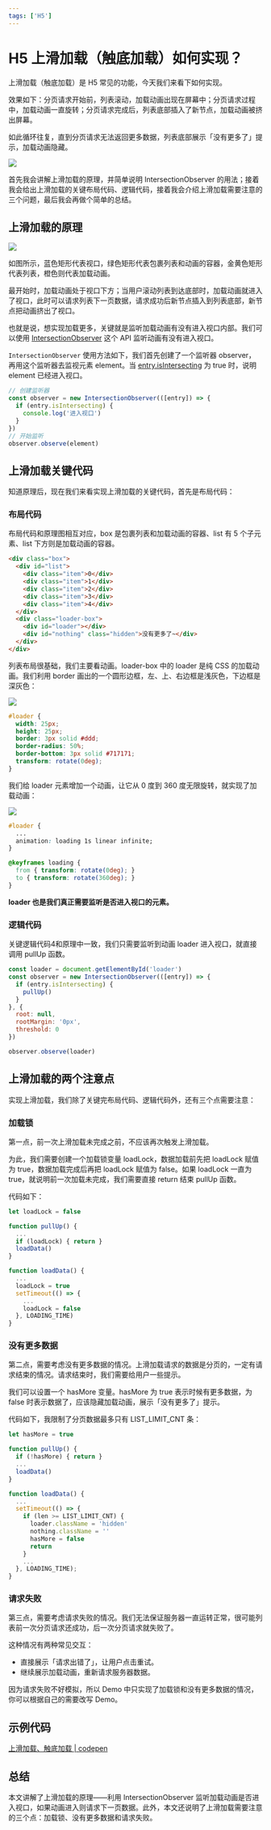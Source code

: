 ```yaml
---
tags: ['H5']
---
```


# H5 上滑加载（触底加载）如何实现？

上滑加载（触底加载）是 H5 常见的功能，今天我们来看下如何实现。

效果如下：分页请求开始前，列表滚动，加载动画出现在屏幕中；分页请求过程中，加载动画一直旋转；分页请求完成后，列表底部插入了新节点，加载动画被挤出屏幕。

如此循环往复，直到分页请求无法返回更多数据，列表底部展示「没有更多了」提示，加载动画隐藏。

![](./img/pull-up.gif)

首先我会讲解上滑加载的原理，并简单说明 IntersectionObserver 的用法；接着我会给出上滑加载的关键布局代码、逻辑代码，接着我会介绍上滑加载需要注意的三个问题，最后我会再做个简单的总结。

## 上滑加载的原理

![](./img/principle.png)

如图所示，蓝色矩形代表视口，绿色矩形代表包裹列表和动画的容器，金黄色矩形代表列表，橙色则代表加载动画。

最开始时，加载动画处于视口下方；当用户滚动列表到达底部时，加载动画就进入了视口，此时可以请求列表下一页数据，请求成功后新节点插入到列表底部，新节点把动画挤出了视口。

也就是说，想实现加载更多，关键就是监听加载动画有没有进入视口内部。我们可以使用 [IntersectionObserver](https://developer.mozilla.org/zh-CN/docs/Web/API/IntersectionObserver) 这个 API 监听动画有没有进入视口。

`IntersectionObserver` 使用方法如下，我们首先创建了一个监听器 observer，再用这个监听器去监视元素 element。当 [entry.isIntersecting](https://developer.mozilla.org/en-US/docs/Web/API/IntersectionObserverEntry/isIntersecting) 为 true 时，说明 element 已经进入视口。

```js
// 创建监听器
const observer = new IntersectionObserver(([entry]) => {
  if (entry.isIntersecting) {
    console.log('进入视口')
  }
})
// 开始监听
observer.observe(element)
```

## 上滑加载关键代码

知道原理后，现在我们来看实现上滑加载的关键代码，首先是布局代码：

### 布局代码

布局代码和原理图相互对应，box 是包裹列表和加载动画的容器、list 有 5 个子元素、list 下方则是加载动画的容器。

```html
<div class="box">
  <div id="list">
    <div class="item">0</div>
    <div class="item">1</div>
    <div class="item">2</div>
    <div class="item">3</div>
    <div class="item">4</div>
  </div>
  <div class="loader-box">
    <div id="loader"></div>
    <div id="nothing" class="hidden">没有更多了~</div>
  </div>
</div>
```

列表布局很基础，我们主要看动画。loader-box 中的 loader 是纯 CSS 的加载动画。我们利用 border 画出的一个圆形边框，左、上、右边框是浅灰色，下边框是深灰色：

![](./img/loader.png)

```css
#loader {
  width: 25px;
  height: 25px;
  border: 3px solid #ddd;
  border-radius: 50%;
  border-bottom: 3px solid #717171;
  transform: rotate(0deg);
}
```

我们给 loader 元素增加一个动画，让它从 0 度到 360 度无限旋转，就实现了加载动画：

![](./img/loading.gif)

```css
#loader {
  ...
  animation: loading 1s linear infinite;
}

@keyframes loading {
  from { transform: rotate(0deg); }
  to { transform: rotate(360deg); }
}
```

**loader 也是我们真正需要监听是否进入视口的元素。**

### 逻辑代码

关键逻辑代码4和原理中一致，我们只需要监听到动画 loader 进入视口，就直接调用 pullUp 函数。

```js
const loader = document.getElementById('loader')
const observer = new IntersectionObserver(([entry]) => {
  if (entry.isIntersecting) {
    pullUp()
  }
}, {
  root: null,
  rootMargin: '0px',
  threshold: 0
})

observer.observe(loader)
```

## 上滑加载的两个注意点

实现上滑加载，我们除了关键完布局代码、逻辑代码外，还有三个点需要注意：

### 加载锁

第一点，前一次上滑加载未完成之前，不应该再次触发上滑加载。

为此，我们需要创建一个加载锁变量 loadLock，数据加载前先把 loadLock 赋值为 true，数据加载完成后再把 loadLock 赋值为 false。如果 loadLock 一直为 true，就说明前一次加载未完成，我们需要直接 return 结束 pullUp 函数。

代码如下：

```js
let loadLock = false

function pullUp() {
  ...
  if (loadLock) { return }
  loadData()
}

function loadData() {
  ...
  loadLock = true
  setTimeout(() => {
    ...
    loadLock = false
  }, LOADING_TIME)
}
```

### 没有更多数据

第二点，需要考虑没有更多数据的情况。上滑加载请求的数据是分页的，一定有请求结束的情况。请求结束时，我们需要给用户一些提示。

我们可以设置一个 hasMore 变量。hasMore 为 true 表示时候有更多数据，为 false 时表示数据了，应该隐藏加载动画，展示「没有更多了」提示。

代码如下，我限制了分页数据最多只有 LIST_LIMIT_CNT 条：

```js
let hasMore = true

function pullUp() {
  if (!hasMore) { return }
  ...
  loadData()
}

function loadData() {
  ...
  setTimeout(() => {
    if (len >= LIST_LIMIT_CNT) {
      loader.className = 'hidden'
      nothing.className = ''
      hasMore = false
      return
    }
    ...
  }, LOADING_TIME);
}
```

### 请求失败

第三点，需要考虑请求失败的情况。我们无法保证服务器一直运转正常，很可能列表前一次分页请求还成功，后一次分页请求就失败了。

这种情况有两种常见交互：

- 直接展示「请求出错了」，让用户点击重试。
- 继续展示加载动画，重新请求服务器数据。

因为请求失败不好模拟，所以 Demo 中只实现了加载锁和没有更多数据的情况，你可以根据自己的需要改写 Demo。

## 示例代码

[上滑加载、触底加载 | codepen](https://codepen.io/lijunlin2022/pen/OJrJePE)

## 总结

本文讲解了上滑加载的原理——利用 IntersectionObserver 监听加载动画是否进入视口，如果动画进入则请求下一页数据。此外，本文还说明了上滑加载需要注意的三个点：加载锁、没有更多数据和请求失败。
